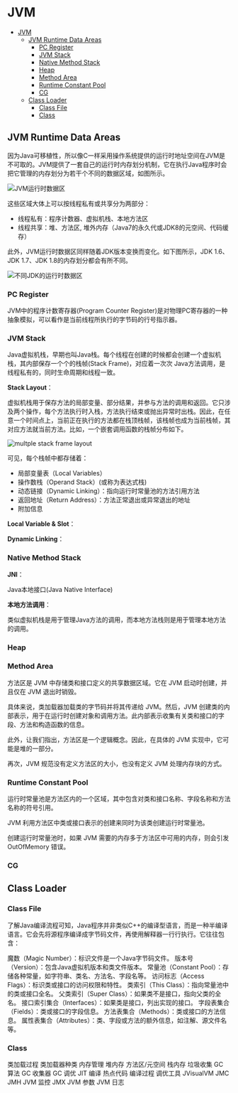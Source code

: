 # JVM

- [JVM](#jvm)
  - [JVM Runtime Data Areas](#jvm-runtime-data-areas)
    - [PC Register](#pc-register)
    - [JVM Stack](#jvm-stack)
    - [Native Method Stack](#native-method-stack)
    - [Heap](#heap)
    - [Method Area](#method-area)
    - [Runtime Constant Pool](#runtime-constant-pool)
    - [CG](#cg)
  - [Class Loader](#class-loader)
    - [Class File](#class-file)
    - [Class](#class)

## JVM Runtime Data Areas

因为Java可移植性，所以像C一样采用操作系统提供的运行时地址空间在JVM是不可取的。JVM提供了一套自己的运行时内存划分机制，它在执行Java程序时会把它管理的内存划分为若干个不同的数据区域，如图所示。

![JVM运行时数据区](https://pdai.tech/images/jvm/jvm/0082zybply1gc6fz21n8kj30u00wpn5v.jpg)

这些区域大体上可以按线程私有或共享分为两部分：

- 线程私有：程序计数器、虚拟机栈、本地方法区
- 线程共享：堆、方法区, 堆外内存（Java7的永久代或JDK8的元空间、代码缓存）

此外，JVM运行时数据区同样随着JDK版本变换而变化。如下图所示，JDK 1.6、JDK 1.7、JDK 1.8的内存划分都会有所不同。

![不同JDK的运行时数据区](https://s2.51cto.com/oss/202203/21/f7f83289195bc83d1be393d85e20885340b3df.png)

### PC Register

JVM中的程序计数寄存器(Program Counter Register)是对物理PC寄存器的一种抽象模拟，可以看作是当前线程所执行的字节码的行号指示器。

### JVM Stack

Java虚拟机栈，早期也叫Java栈。每个线程在创建的时候都会创建一个虚拟机栈，其内部保存一个个的栈帧(Stack Frame)，对应着一次次 Java方法调用，是线程私有的，同时生命周期和线程一致。

**Stack Layout**：

虚拟机栈用于保存方法的局部变量、部分结果，并参与方法的调用和返回。它只涉及两个操作，每个方法执行时入栈，方法执行结束或抛出异常时出栈。因此，在任意一个时间点上，当前正在执行的方法都在栈顶栈帧，该栈帧也成为当前栈帧，其对应方法就当前方法。比如，一个嵌套调用函数的栈帧分布如下。

![multple stack frame layout](https://pdai.tech/images/jvm/jvm/0082zybply1gc8tjehg8bj318m0lbtbu.jpg)

可见，每个栈帧中都存储着：

- 局部变量表（Local Variables）
- 操作数栈（Operand Stack）(或称为表达式栈)
- 动态链接（Dynamic Linking）：指向运行时常量池的方法引用方法
- 返回地址（Return Address）：方法正常退出或异常退出的地址
- 附加信息

**Local Variable & Slot**：

**Dynamic Linking**：

### Native Method Stack

**JNI**：

Java本地接口(Java Native Interface)

**本地方法调用**：

类似虚拟机栈是用于管理Java方法的调用，而本地方法栈则是用于管理本地方法的调用。

### Heap

### Method Area

方法区是 JVM 中存储类和接口定义的共享数据区域。它在 JVM 启动时创建，并且仅在 JVM 退出时销毁。

具体来说，类加载器加载类的字节码并将其传递给 JVM。然后，JVM 创建类的内部表示，用于在运行时创建对象和调用方法。此内部表示收集有关类和接口的字段、方法和构造函数的信息。

此外，让我们指出，方法区是一个逻辑概念。因此，在具体的 JVM 实现中，它可能是堆的一部分。

再次，JVM 规范没有定义方法区的大小，也没有定义 JVM 处理内存块的方式。

### Runtime Constant Pool

运行时常量池是方法区内的一个区域，其中包含对类和接口名称、字段名称和方法名称的符号引用。

JVM 利用方法区中类或接口表示的创建来同时为该类创建运行时常量池。

创建运行时常量池时，如果 JVM 需要的内存多于方法区中可用的内存，则会引发 OutOfMemory 错误。

### CG

## Class Loader

### Class File

了解Java编译流程可知，Java程序并非类似C++的编译型语言，而是一种半编译语言。它会先将源程序编译成字节码文件，再使用解释器一行行执行。它往往包含：

魔数（Magic Number）：标识文件是一个Java字节码文件。
版本号（Version）：包含Java虚拟机版本和类文件版本。
常量池（Constant Pool）：存储各种常量，如字符串、类名、方法名、字段名等。
访问标志（Access Flags）：标识类或接口的访问权限和特性。
类索引（This Class）：指向常量池中的类或接口全名。
父类索引（Super Class）：如果类不是接口，指向父类的全名。
接口索引集合（Interfaces）：如果类是接口，列出实现的接口。
字段表集合（Fields）：类或接口的字段信息。
方法表集合（Methods）：类或接口的方法信息。
属性表集合（Attributes）：类、字段或方法的额外信息，如注解、源文件名等。

### Class

类加载过程
类加载器种类
内存管理
堆内存
方法区/元空间
栈内存
垃圾收集
GC 算法
GC 收集器
GC 调优
JIT 编译
热点代码
编译过程
调优工具
JVisualVM
JMC
JMH
JVM 监控
JMX
JVM 参数
JVM 日志

